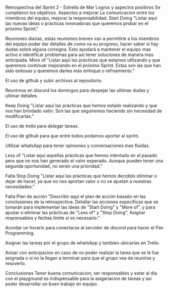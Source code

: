 Retrospectiva del Sprint 2 - Estrella de Mar
Logros y aspectos positivos
Se cumplieron los objetivos.
Aspectos a mejorar
La comunicacion entre los miembros del equipo, mejorar la responsabilidad.
Start Doing
"Listar aquí las nuevas ideas o prácticas innovadoras que queremos probar en el próximo Sprint."

Reuniones diarias, estas reuniones breves van a permitirle a los miembros del equipo poder dar detalles de como va su progreso, hacer saber si hay dudas sobre alguna consigna. Esto ayudará a mantener el equipo mas activo e identificar problemas para asi tener soluciones de manera mas anticipada.
More of
"Listar aquí las prácticas que estamos utilizando y que queremos continuar mejorando en el próximo Sprint. Estas son las que han sido exitosas y queremos darles más enfoque o refinamiento."

El uso de github y subir archivos al repositorio.

Reunirnos en discord los domingos para despejar las ultimas dudas y ultimar detalles.

Keep Doing
"Listar aquí las prácticas que hemos estado realizando y que nos han brindado valor. Son las que seguiremos haciendo sin necesidad de modificarlas."

El uso de trello para delegar tareas.

El uso de github para que entre todos podamos aportar al sprint.

Utilizar whatsApp para tener opiniones y conversaciones mas fluidas.

Less of
"Listar aquí aquellas prácticas que hemos intentado en el pasado pero que no nos han generado el valor esperado. Aunque pueden tener una segunda oportunidad, no serán una prioridad."

Falta
Stop Doing
"Listar aquí las prácticas que hemos decidido eliminar o dejar de hacer, ya que no nos aportan valor o no se ajustan a nuestras necesidades."

Falta
Plan de acción
"Describir aquí el plan de acción basado en las conclusiones de la retrospectiva. Detallar las acciones específicas que se tomarán para implementar las ideas de "Start Doing" y "More of", y para ajustar o eliminar las prácticas de "Less of" y "Stop Doing". Asignar responsables y fechas límite si es necesario."

Acordar un horario para conectarse al servidor de discord para hacer el Pair Programming.

Asignar las tareas por el grupo de whatsApp y tambien ubicarlas en Trello.

Avisar con anticipacion en caso de no poder realizar la tarea que se le fue asignada o si no la llegan a terminar para que el grupo vea de reunirse y resoverlo.

Conclusiones
Tener buena comunicacion, ser responsables y estar al día con el playground es indispensable para la asiganacion de tareas y asi poder desarrollar un buen trabajo en equipo.
